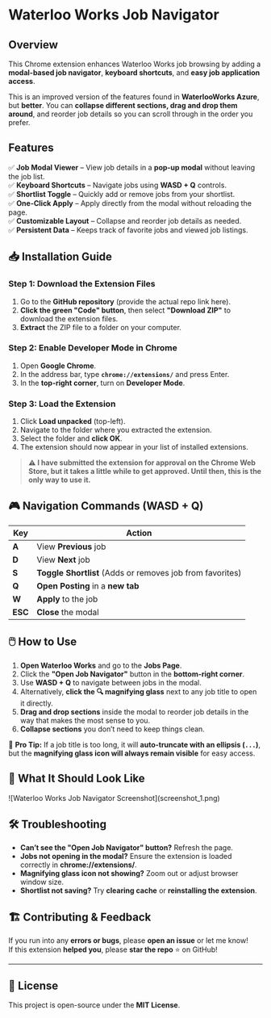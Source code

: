 # Waterloo Works Job Navigator

## Overview

This Chrome extension enhances Waterloo Works job browsing by adding a **modal-based job navigator**, **keyboard shortcuts**, and **easy job application access**.

This is an improved version of the features found in **WaterlooWorks Azure**, but **better**. You can **collapse different sections, drag and drop them around**, and reorder job details so you can scroll through in the order you prefer.

## Features

✅ **Job Modal Viewer** – View job details in a **pop-up modal** without leaving the job list.\
✅ **Keyboard Shortcuts** – Navigate jobs using **WASD + Q** controls.\
✅ **Shortlist Toggle** – Quickly add or remove jobs from your shortlist.\
✅ **One-Click Apply** – Apply directly from the modal without reloading the page.\
✅ **Customizable Layout** – Collapse and reorder job details as needed.\
✅ **Persistent Data** – Keeps track of favorite jobs and viewed job listings.

## 📥 Installation Guide

### **Step 1: Download the Extension Files**

1. Go to the **GitHub repository** (provide the actual repo link here).
2. **Click the green "Code" button**, then select **"Download ZIP"** to download the extension files.
3. **Extract** the ZIP file to a folder on your computer.

### **Step 2: Enable Developer Mode in Chrome**

1. Open **Google Chrome**.
2. In the address bar, type **`chrome://extensions/`** and press Enter.
3. In the **top-right corner**, turn on **Developer Mode**.

### **Step 3: Load the Extension**

1. Click **Load unpacked** (top-left).
2. Navigate to the folder where you extracted the extension.
3. Select the folder and **click OK**.
4. The extension should now appear in your list of installed extensions.

> **⚠️ I have submitted the extension for approval on the Chrome Web Store, but it takes a little while to get approved. Until then, this is the only way to use it.**

## 🎮 Navigation Commands (WASD + Q)

| Key     | Action                                                    |
| ------- | --------------------------------------------------------- |
| **A**   | View **Previous** job                                     |
| **D**   | View **Next** job                                         |
| **S**   | **Toggle Shortlist** (Adds or removes job from favorites) |
| **Q**   | **Open Posting** in a **new tab**                         |
| **W**   | **Apply** to the job                                      |
| **ESC** | **Close** the modal                                       |

## 🖱️ How to Use

1. **Open Waterloo Works** and go to the **Jobs Page**.
2. Click the **"Open Job Navigator"** button in the **bottom-right corner**.
3. Use **WASD + Q** to navigate between jobs in the modal.
4. Alternatively, **click the 🔍 magnifying glass** next to any job title to open it directly.
5. **Drag and drop sections** inside the modal to reorder job details in the way that makes the most sense to you.
6. **Collapse sections** you don’t need to keep things clean.

📌 **Pro Tip:** If a job title is too long, it will **auto-truncate with an ellipsis (****`...`****)**, but the **magnifying glass icon will always remain visible** for easy access.

## 🎯 What It Should Look Like

![Waterloo Works Job Navigator Screenshot]\(screenshot\_1.png)

## 🛠️ Troubleshooting

- **Can’t see the "Open Job Navigator" button?** Refresh the page.
- **Jobs not opening in the modal?** Ensure the extension is loaded correctly in **chrome://extensions/**.
- **Magnifying glass icon not showing?** Zoom out or adjust browser window size.
- **Shortlist not saving?** Try **clearing cache** or **reinstalling the extension**.

## 🏗️ Contributing & Feedback

If you run into any **errors or bugs**, please **open an issue** or let me know!\
If this extension **helped you**, please **star the repo** ⭐️ on GitHub!

---

## 📜 License

This project is open-source under the **MIT License**.

